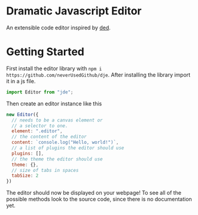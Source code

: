 
# Dramatic Javascript Editor
An extensible code editor inspired by [ded](https://github.com/tsoding/ded).

# Getting Started
First install the editor library with `npm i https://github.com/neverUsedGithub/dje`. After installing the library import it in a js file.
```js
import Editor from "jde";
```
Then create an editor instance like this
```js
new Editor({
  // needs to be a canvas element or
  // a selector to one.
  element: ".editor",
  // the content of the editor
  content: `console.log("Hello, world!")`,
  // a list of plugins the editor should use
  plugins: [],
  // the theme the editor should use
  theme: {},
  // size of tabs in spaces
  tabSize: 2
})
```
The editor should now be displayed on your webpage! To see all of the possible methods look to the source code, since there is no documentation yet.